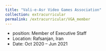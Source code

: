 ```yaml
---
title: "Vali-e-Asr Video Games Association"
collection: extracurricular
permalink: /extracurricular/VGA_member
---
```

* position: Member of Executive Staff
* Location: Rafsanjan, Iran
* Date: Oct 2020 – Jun 2021

